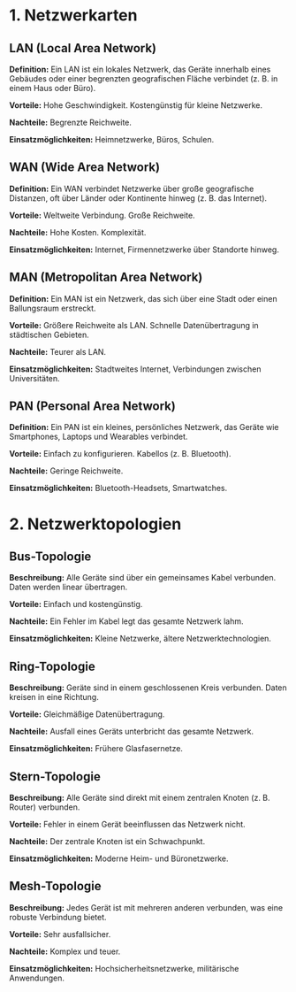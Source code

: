 # 1. Netzwerkarten
## LAN (Local Area Network)
**Definition:**
Ein LAN ist ein lokales Netzwerk, das Geräte innerhalb eines Gebäudes oder einer begrenzten geografischen Fläche verbindet (z. B. in einem Haus oder Büro).

**Vorteile:**
Hohe Geschwindigkeit.
Kostengünstig für kleine Netzwerke.

**Nachteile:**
Begrenzte Reichweite.

**Einsatzmöglichkeiten:** 
Heimnetzwerke, Büros, Schulen.

## WAN (Wide Area Network)
**Definition:**
Ein WAN verbindet Netzwerke über große geografische Distanzen, oft über Länder oder Kontinente hinweg (z. B. das Internet).

**Vorteile:**
Weltweite Verbindung.
Große Reichweite.


**Nachteile:**
Hohe Kosten.
Komplexität.

**Einsatzmöglichkeiten:**
Internet, Firmennetzwerke über Standorte hinweg.

## MAN (Metropolitan Area Network)
**Definition:**
Ein MAN ist ein Netzwerk, das sich über eine Stadt oder einen Ballungsraum erstreckt.

**Vorteile:**
Größere Reichweite als LAN.
Schnelle Datenübertragung in städtischen Gebieten.

**Nachteile:**
Teurer als LAN.

**Einsatzmöglichkeiten:**
Stadtweites Internet, Verbindungen zwischen Universitäten.



## PAN (Personal Area Network)
**Definition:** 
Ein PAN ist ein kleines, persönliches Netzwerk, das Geräte wie Smartphones, Laptops und Wearables verbindet.

**Vorteile:**
Einfach zu konfigurieren.
Kabellos (z. B. Bluetooth).

**Nachteile:**
Geringe Reichweite.

**Einsatzmöglichkeiten:**
Bluetooth-Headsets, Smartwatches.

# 2. Netzwerktopologien
## Bus-Topologie

**Beschreibung:**
Alle Geräte sind über ein gemeinsames Kabel verbunden. Daten werden linear übertragen.

**Vorteile:**
Einfach und kostengünstig.

**Nachteile:**
Ein Fehler im Kabel legt das gesamte Netzwerk lahm.

**Einsatzmöglichkeiten:**
Kleine Netzwerke, ältere Netzwerktechnologien.

## Ring-Topologie
**Beschreibung:** 
Geräte sind in einem geschlossenen Kreis verbunden. Daten kreisen in eine Richtung.

**Vorteile:**
Gleichmäßige Datenübertragung.

**Nachteile:**
Ausfall eines Geräts unterbricht das gesamte Netzwerk.

**Einsatzmöglichkeiten:**
Frühere Glasfasernetze.

## Stern-Topologie
**Beschreibung:**
Alle Geräte sind direkt mit einem zentralen Knoten (z. B. Router) verbunden.

**Vorteile:**
Fehler in einem Gerät beeinflussen das Netzwerk nicht.

**Nachteile:**
Der zentrale Knoten ist ein Schwachpunkt.

**Einsatzmöglichkeiten:** Moderne Heim- und Büronetzwerke.

## Mesh-Topologie
**Beschreibung:**
Jedes Gerät ist mit mehreren anderen verbunden, was eine robuste Verbindung bietet.

**Vorteile:**
Sehr ausfallsicher.

**Nachteile:**
Komplex und teuer.

**Einsatzmöglichkeiten:** 
Hochsicherheitsnetzwerke, militärische Anwendungen.
